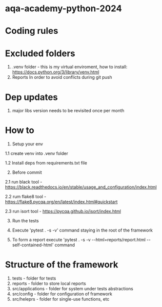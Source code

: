 # aqa-academy-python-2024

# Coding rules

# Excluded folders
1. .venv folder - this is my virtual enviroment, how to install: https://docs.python.org/3/library/venv.html
2. Reports
In order to avoid conflicts during git push


# Dep updates
1. major libs version needs to be revisited once per month

# How to

1. Setup your env

1.1 create venv into .venv folder

1.2 Install deps from requirements.txt file

2. Before commit

2.1 run black tool - https://black.readthedocs.io/en/stable/usage_and_configuration/index.html

2.2 rum flake8 tool - https://flake8.pycqa.org/en/latest/index.html#quickstart

2.3 run isort tool - https://pycqa.github.io/isort/index.html

3. Run the tests

1. Execute 'pytest . -s -v' command staying in the root of the framework

2. To form a report execute 'pytest . -s -v --html=reports/report.html --self-contained-html' command

# Structure of the framework

1. tests - folder for tests
2. reports - folder to store local reports
3. src/applications - folder for system under tests abstractions
4. src/config - folder for configuration of framework
5. src/heleprs - folder for single-use functions, etc